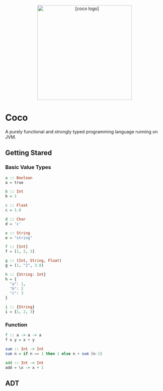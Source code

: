<div align=center>
<img src="https://raw.githubusercontent.com/pzque/coco/master/doc/coco-logo-v3.png?token=ACTGKUY5Q75KUH2ICECRF5S56TJUM" width="300" alt="[coco logo]"/>
</div>

# Coco
A purely functional and strongly typed programming language running on JVM.

## Getting Stared

### Basic Value Types
```haskell
a :: Boolean
a = true

b :: Int
b = 1

c :: Float
c = 1.0

d :: Char        
d = 'c'  

e :: String     
e = "string"

f :: [Int]
f = [1, 2, 3]  

g :: (Int, String, Float) 
g = (1, "2", 3.0)

h :: {String: Int}
h = {       
  "a": 1,
  "b": 2
  "c": 3
}             

i :: {String}
i = {1, 2, 3}
```

### Function
```haskell
f :: a -> a -> a
f x y = x + y 

sum :: Int -> Int
sum n = if n == 1 then 1 else n + sum (n-1)

add :: Int -> Int
add = \x -> x + 1
```

## ADT
```haskell

```

